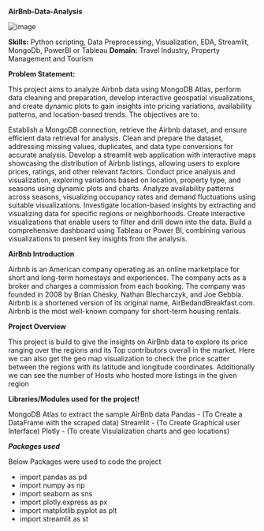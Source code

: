 **AirBnb-Data-Analysis**

![image](https://github.com/Santhosh-1703/Airbnb-Analysis/assets/139849562/2aa62db8-e933-4bb4-b50b-fa6519025b9b)



**Skills:** Python scripting, Data Preprocessing, Visualization, EDA, Streamlit, MongoDb, PowerBI or Tableau
**Domain:** Travel Industry, Property Management and Tourism

**Problem Statement:**

This project aims to analyze Airbnb data using MongoDB Atlas, perform data cleaning and preparation, develop interactive geospatial visualizations, and create dynamic plots to gain insights into pricing variations, availability patterns, and location-based trends. The objectives are to:

Establish a MongoDB connection, retrieve the Airbnb dataset, and ensure efficient data retrieval for analysis.
Clean and prepare the dataset, addressing missing values, duplicates, and data type conversions for accurate analysis.
Develop a streamlit web application with interactive maps showcasing the distribution of Airbnb listings, allowing users to explore prices, ratings, and other relevant factors.
Conduct price analysis and visualization, exploring variations based on location, property type, and seasons using dynamic plots and charts.
Analyze availability patterns across seasons, visualizing occupancy rates and demand fluctuations using suitable visualizations.
Investigate location-based insights by extracting and visualizing data for specific regions or neighborhoods.
Create interactive visualizations that enable users to filter and drill down into the data.
Build a comprehensive dashboard using Tableau or Power BI, combining various visualizations to present key insights from the analysis.

**AirBnb Introduction**

Airbnb is an American company operating as an online marketplace for short and long-term homestays and experiences. The company acts as a broker and charges a commission from each booking. The company was founded in 2008 by Brian Chesky, Nathan Blecharczyk, and Joe Gebbia. Airbnb is a shortened version of its original name, AirBedandBreakfast.com. Airbnb is the most well-known company for short-term housing rentals.

**Project Overview**

This project is build to give the insights on AirBnb data to explore its price ranging over the regions and its Top contributors overall in the market. Here we can also get the geo map visualization to check the price scatter between the regions with its latitude and longitude coordinates. Additionally we can see the number of Hosts who hosted more listings in the given region

**Libraries/Modules used for the project!**

MongoDB Atlas to extract the sample AirBnb data
Pandas - (To Create a DataFrame with the scraped data)
Streamlit - (To Create Graphical user Interface)
Plotly - (To create Visulalization charts and geo locations)

_**Packages used**_

Below Packages were used to code the project

- import pandas as pd
- import numpy as np
- import seaborn as sns
- import plotly.express as px
- import matplotlib.pyplot as plt
- import streamlit as st
